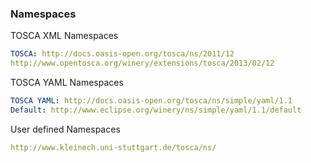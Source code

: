 ### Namespaces

TOSCA XML Namespaces
```yaml
TOSCA: http://docs.oasis-open.org/tosca/ns/2011/12
http://www.opentosca.org/winery/extensions/tosca/2013/02/12
```
TOSCA YAML Namespaces
```yaml
TOSCA YAML: http://docs.oasis-open.org/tosca/ns/simple/yaml/1.1
Default: http://www.eclipse.org/winery/ns/simple/yaml/1.1/default
```

User defined Namespaces
```yaml
http://www.kleinech.uni-stuttgart.de/tosca/ns/
```